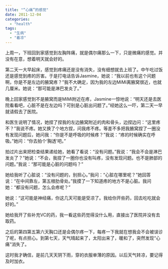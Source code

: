 ```yaml
---
title: "“心痛”的感觉"
date: 2011-12-04
categories: 
  - "health"
tags: 
  - "生病"
  - "着凉"
---
```


上周一，下班回到家感觉到左胸阵痛，就是偶尔痛那么一下，只是微痛的感觉。并没有在意，想着明天就会好的。

第二天一大早起床，感觉到疼痛还是没有消失，没有细想就去上班了。中午吃过饭还是感觉到疼的厉害。于是打电话告诉Jasmine，她说：“我以前也有这个问题啊，你是不是左边的腋窝疼？”我不大确定，因为我的左边MiMi离腋窝很近，也就几厘米。她说：“那可能是淋巴发炎了。”

晚上回家感觉到不是腋窝而是MiMi附近在疼，Jasmine一惊地说：“明天还是去医院看看吧，心脏不是在左边吗？可别是心脏出问题了。”经她这么一吓，第二天一早就请假去了医院。

和医生说明了情况，她捏了捏我的左边腋窝附近的肉和骨头，边捏边问：“这里疼不？”我说不疼。她又换了个地方捏，问我疼不疼。等差不多把我腋窝捏了一圈没有发现问题后，她问我：“你是不是呼吸的时候疼？”我说：“疼的时候确实在呼吸。”她问：“你去拍个‘胸透’吧。”

拍过片出来把检查结果递给她，她看了看说：“没有问题。”我说：“我会不会是淋巴发炎了？”她说：“不会，我捏了一圈你也没有叫疼，没有发现问题。也不是肺部的问题。”我说：“那可能是心脏的问题吗？”

她给我听了心脏说：“没有问题的，别担心。”我问：“心脏在哪里呢？”她回答说：“在中间靠左，第五根肋骨处。”我摸了一下知道疼的地方不是心脏。我问她：“都没有问题，怎么会疼呢？”

她说：“这可能是神经痛，你这几天可能是受凉了。我给你开些药，回去吃吃就会好的。”

她给我开了些补充VC的药，我一看这些药觉得没什么用，直接出了医院并没有去取药。

之后的第四第五第六天胸口还是会偶尔疼一下，每疼一下我就在想我会不会被误诊了呢，有点担心。到第七天，天气晴起来了，太阳出来了，暖和了，突然发现“心痛”消失了。

这时我才确信，是前几天天阴下雨，穿的衣服单薄的原因。以后天气转凉，要记得及时加衣。
